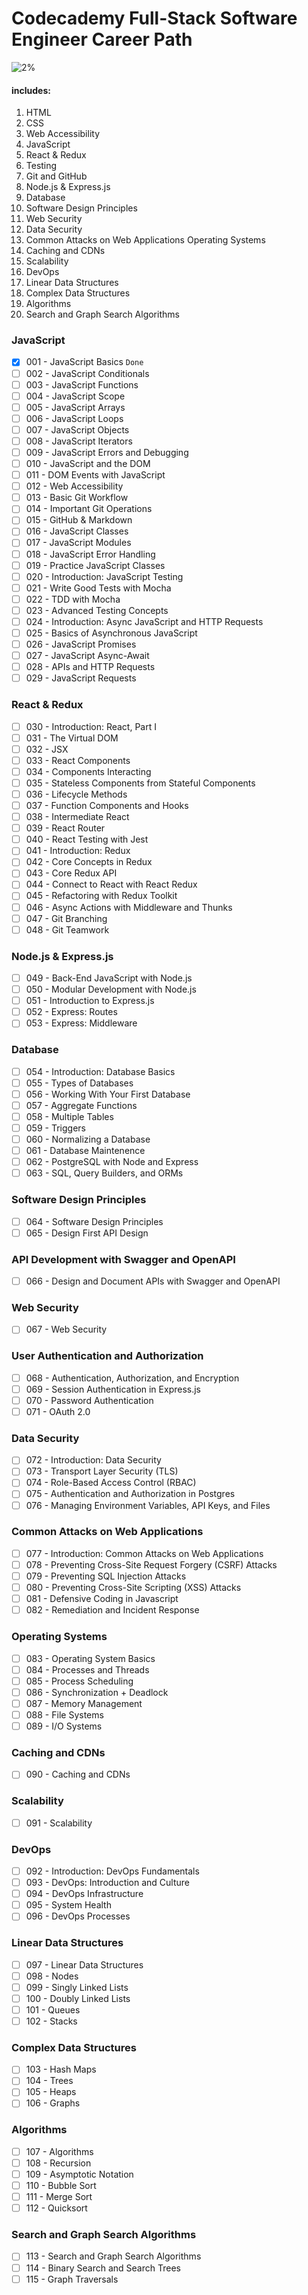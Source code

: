 # Codecademy Full-Stack Software Engineer Career Path

![2%](https://progress-bar.dev/2/?title=Progress)

#### includes:

1. HTML
2. CSS
3. Web Accessibility
4. JavaScript
5. React & Redux
6. Testing
7. Git and GitHub
8. Node.js & Express.js
9. Database
10. Software Design Principles
11. Web Security
12. Data Security
13. Common Attacks on Web Applications Operating Systems
14. Caching and CDNs
15. Scalability
16. DevOps
17. Linear Data Structures
18. Complex Data Structures
19. Algorithms
20. Search and Graph Search Algorithms

### JavaScript

- [x] 001 - JavaScript Basics `Done`
- [ ] 002 - JavaScript Conditionals
- [ ] 003 - JavaScript Functions
- [ ] 004 - JavaScript Scope
- [ ] 005 - JavaScript Arrays
- [ ] 006 - JavaScript Loops
- [ ] 007 - JavaScript Objects
- [ ] 008 - JavaScript Iterators
- [ ] 009 - JavaScript Errors and Debugging
- [ ] 010 - JavaScript and the DOM
- [ ] 011 - DOM Events with JavaScript
- [ ] 012 - Web Accessibility
- [ ] 013 - Basic Git Workflow
- [ ] 014 - Important Git Operations
- [ ] 015 - GitHub & Markdown
- [ ] 016 - JavaScript Classes
- [ ] 017 - JavaScript Modules
- [ ] 018 - JavaScript Error Handling
- [ ] 019 - Practice JavaScript Classes
- [ ] 020 - Introduction: JavaScript Testing
- [ ] 021 - Write Good Tests with Mocha
- [ ] 022 - TDD with Mocha
- [ ] 023 - Advanced Testing Concepts
- [ ] 024 - Introduction: Async JavaScript and HTTP Requests
- [ ] 025 - Basics of Asynchronous JavaScript
- [ ] 026 - JavaScript Promises
- [ ] 027 - JavaScript Async-Await
- [ ] 028 - APIs and HTTP Requests
- [ ] 029 - JavaScript Requests

### React & Redux

- [ ] 030 - Introduction: React, Part I
- [ ] 031 - The Virtual DOM
- [ ] 032 - JSX
- [ ] 033 - React Components
- [ ] 034 - Components Interacting
- [ ] 035 - Stateless Components from Stateful Components
- [ ] 036 - Lifecycle Methods
- [ ] 037 - Function Components and Hooks
- [ ] 038 - Intermediate React
- [ ] 039 - React Router
- [ ] 040 - React Testing with Jest
- [ ] 041 - Introduction: Redux
- [ ] 042 - Core Concepts in Redux
- [ ] 043 - Core Redux API
- [ ] 044 - Connect to React with React Redux
- [ ] 045 - Refactoring with Redux Toolkit
- [ ] 046 - Async Actions with Middleware and Thunks
- [ ] 047 - Git Branching
- [ ] 048 - Git Teamwork

### Node.js & Express.js

- [ ] 049 - Back-End JavaScript with Node.js
- [ ] 050 - Modular Development with Node.js
- [ ] 051 - Introduction to Express.js
- [ ] 052 - Express: Routes
- [ ] 053 - Express: Middleware

### Database

- [ ] 054 - Introduction: Database Basics
- [ ] 055 - Types of Databases
- [ ] 056 - Working With Your First Database
- [ ] 057 - Aggregate Functions
- [ ] 058 - Multiple Tables
- [ ] 059 - Triggers
- [ ] 060 - Normalizing a Database
- [ ] 061 - Database Maintenence
- [ ] 062 - PostgreSQL with Node and Express
- [ ] 063 - SQL, Query Builders, and ORMs

### Software Design Principles

- [ ] 064 - Software Design Principles
- [ ] 065 - Design First API Design

### API Development with Swagger and OpenAPI

- [ ] 066 - Design and Document APIs with Swagger and OpenAPI

### Web Security

- [ ] 067 - Web Security

### User Authentication and Authorization

- [ ] 068 - Authentication, Authorization, and Encryption
- [ ] 069 - Session Authentication in Express.js
- [ ] 070 - Password Authentication
- [ ] 071 - OAuth 2.0

### Data Security

- [ ] 072 - Introduction: Data Security
- [ ] 073 - Transport Layer Security (TLS)
- [ ] 074 - Role-Based Access Control (RBAC)
- [ ] 075 - Authentication and Authorization in Postgres
- [ ] 076 - Managing Environment Variables, API Keys, and Files

### Common Attacks on Web Applications

- [ ] 077 - Introduction: Common Attacks on Web Applications
- [ ] 078 - Preventing Cross-Site Request Forgery (CSRF) Attacks
- [ ] 079 - Preventing SQL Injection Attacks
- [ ] 080 - Preventing Cross-Site Scripting (XSS) Attacks
- [ ] 081 - Defensive Coding in Javascript
- [ ] 082 - Remediation and Incident Response

### Operating Systems

- [ ] 083 - Operating System Basics
- [ ] 084 - Processes and Threads
- [ ] 085 - Process Scheduling
- [ ] 086 - Synchronization + Deadlock
- [ ] 087 - Memory Management
- [ ] 088 - File Systems
- [ ] 089 - I/O Systems

### Caching and CDNs

- [ ] 090 - Caching and CDNs

### Scalability

- [ ] 091 - Scalability

### DevOps

- [ ] 092 - Introduction: DevOps Fundamentals
- [ ] 093 - DevOps: Introduction and Culture
- [ ] 094 - DevOps Infrastructure
- [ ] 095 - System Health
- [ ] 096 - DevOps Processes

### Linear Data Structures

- [ ] 097 - Linear Data Structures
- [ ] 098 - Nodes
- [ ] 099 - Singly Linked Lists
- [ ] 100 - Doubly Linked Lists
- [ ] 101 - Queues
- [ ] 102 - Stacks

### Complex Data Structures

- [ ] 103 - Hash Maps
- [ ] 104 - Trees
- [ ] 105 - Heaps
- [ ] 106 - Graphs

### Algorithms

- [ ] 107 - Algorithms
- [ ] 108 - Recursion
- [ ] 109 - Asymptotic Notation
- [ ] 110 - Bubble Sort
- [ ] 111 - Merge Sort
- [ ] 112 - Quicksort

### Search and Graph Search Algorithms

- [ ] 113 - Search and Graph Search Algorithms
- [ ] 114 - Binary Search and Search Trees
- [ ] 115 - Graph Traversals

